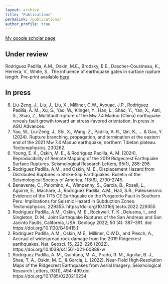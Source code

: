 ```yaml
---
layout: archive
title: "Publications"
permalink: /publications/
author_profile: true
---
```


 [My google scholar page](https://scholar.google.com/citations?user=eq-YN5sAAAAJ&hl=en)

## Under review

Rodriguez Padilla, A.M., Oskin, M.E., Brodsky, E.E., Dascher-Cousineau, K., Herrera, V., White, S., The influence of earthquake gates in surface rupture length. Pre-print available [here](essopenarchive.org/users/700353/articles/687281-the-influence-of-earthquake-gates-on-surface-rupture-length)

## In press

<ol reversed>
  <li> Liu-Zeng, J., Liu, J., Liu, X., Milliner, C.W., Avouac, J.P., Rodriguez Padilla, A. M., Xu, S., Yao, W., Klinger, Y., Han, L., Shao, Y., Yan, X., Aati, S., Shao, Z., Multifault rupture of the Mw 7.4 Maduo (China) earthquake reveals fault growth toward an stress-favored orientation.​ In press in AGU Advances. </li>
  <li> Yao, W., Liu-Zeng, J., Shi, X., Wang, Z., Padilla, A. R., Qin, K., ... & Gao, Y. (2024). Rupture branching, propagation, and termination at the eastern end of the 2021 Mw 7.4 Maduo earthquake, northern Tibetan plateau. Tectonophysics, 230262. </li>
  <li>  Young, E. K., Oskin, M. E., & Rodriguez Padilla, A. M. (2024). Reproducibility of Remote Mapping of the 2019 Ridgecrest Earthquake Surface Ruptures. Seismological Research Letters, 95(1), 288-298. </li>
  <li> Rodriguez Padilla, A.M., and Oskin, M. E., Displacement Hazard from Distributed Ruptures in Strike‐Slip Earthquakes. Bulletin of the Seismological Society of America, 113(6), 2730-2745. </li>  
  <li> Benavente, C., Palomino, A., Wimpenny, S., Garcia, B., Rosell, L., Aguirre, E., Machare, J., Rodriguez Padilla, A.M., Hall, S.R., Paleoseismic Evidence of the 1715 CE Earthquake on the Purgatorio Fault in Southern Peru: Implications for Seismic Hazard in Subduction Zones. Tectonophysics, 229355. https://doi.org/10.1016/j.tecto.2022.229355 </li>  
  <li>  Rodriguez Padilla, A.M., Oskin, M. E., Rockwell, T. K., Delusina, I., and Singleton, D. M., Joint Earthquake Ruptures of the San Andreas and San Jacinto Faults, California, USA. Geology 2022; 50 (4): 387–391. doi: https://doi.org/10.1130/G49415.1 </li>  
  <li> Rodriguez Padilla, A.M., Oskin, M.E., Milliner, C.W.D., and Plesch, A., Accrual of widespread rock damage from the 2019 Ridgecrest earthquakes. Nat. Geosci. 15, 222–226 (2022). https://doi.org/10.1038/s41561-021-00888-w </li>  
  <li> Rodriguez Padilla, A. M., Quintana, M. A., Prado, R. M., Aguilar, B. J., Shea, T. A., Oskin, M. E., & Garcia, L. (2022). Near‐Field High‐Resolution Maps of the Ridgecrest Earthquakes from Aerial Imagery. Seismological Research Letters, 93(1), 494-499.doi: https://doi.org/10.1785/0220210234 </li>  

</ol>


